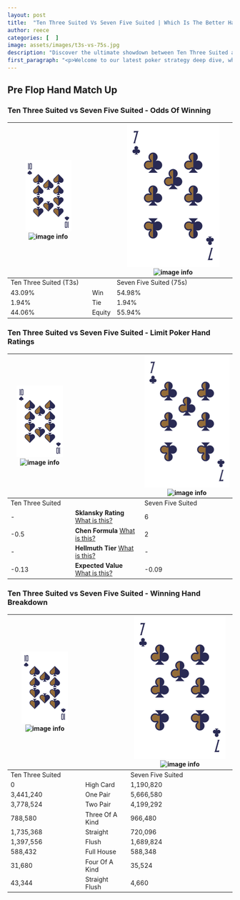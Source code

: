 ```yaml
---
layout: post
title:  "Ten Three Suited Vs Seven Five Suited | Which Is The Better Hand In Poker? A Complete Guide"
author: reece
categories: [  ]
image: assets/images/t3s-vs-75s.jpg
description: "Discover the ultimate showdown between Ten Three Suited and Seven Five Suited in poker! Uncover the odds, strategies, and scenarios where one hand triumphs over the other. Get ready to up your poker game with this thrilling analysis."
first_paragraph: "<p>Welcome to our latest poker strategy deep dive, where we're pitting two distinct hands against each other in a high-stakes showdown: Ten Three Suited vs Seven Five Suited.</p><p>In the dynamic world of poker, every decision counts, and knowing which hand holds the upper hand is key to your success at the table.</p><p>In this article, we'll dissect these two hands, explore the scenarios where one dominates the other, and equip you with the knowledge to make strategic choices that can tip the odds in your favor.</p><p>Get ready to unravel the intriguing dynamics of these poker hands and elevate your game to new heights.</p>"
---
```




[comment]: # (sp0)

## Pre Flop Hand Match Up

<div class="table hand-ratings" markdown="1"> 



### Ten Three Suited vs Seven Five Suited - Odds Of Winning


    
| ![image info](assets/images/hand1/T.png) ![image info](assets/images/hand1/3s.png) |  | ![image info](assets/images/hand2/7.png) ![image info](assets/images/hand2/5s.png) |
| -------- | -------- | -------- |
| Ten Three Suited (T3s) |  | Seven Five Suited (75s) |
| 43.09% | Win | 54.98% |
| 1.94% | Tie | 1.94% |
| 44.06% | Equity | 55.94% |




[comment]: # (sp1)



### Ten Three Suited vs Seven Five Suited - Limit Poker Hand Ratings


    
| ![image info](assets/images/hand1/T.png) ![image info](assets/images/hand1/3s.png) |  | ![image info](assets/images/hand2/7.png) ![image info](assets/images/hand2/5s.png) |
| -------- | -------- | -------- |
| Ten Three Suited |  | Seven Five Suited |
| - | **Sklansky Rating** [What is this?](/sklansky-rating-explained) | 6 |
| -0.5 | **Chen Formula** [What is this?](/chen-formula-explained) | 2 |
| - | **Hellmuth Tier** [What is this?](/Hellmuth-tier-explained) | - |
| -0.13 | **Expected Value** [What is this?](/expected-value-explained) | -0.09 |




[comment]: # (sp2)



### Ten Three Suited vs Seven Five Suited - Winning Hand Breakdown


    
| ![image info](assets/images/hand1/T.png) ![image info](assets/images/hand1/3s.png) |  | ![image info](assets/images/hand2/7.png) ![image info](assets/images/hand2/5s.png) |
| -------- | -------- | -------- |
| Ten Three Suited |  | Seven Five Suited |
| 0 | High Card | 1,190,820 |
| 3,441,240 | One Pair | 5,666,580 |
| 3,778,524 | Two Pair | 4,199,292 |
| 788,580 | Three Of A Kind | 966,480 |
| 1,735,368 | Straight | 720,096 |
| 1,397,556 | Flush | 1,689,824 |
| 588,432 | Full House | 588,348 |
| 31,680 | Four Of A Kind | 35,524 |
| 43,344 | Straight Flush | 4,660 |




[comment]: # (sp3)



</div>

[comment]: # (sp4)



[comment]: # (sp5)

